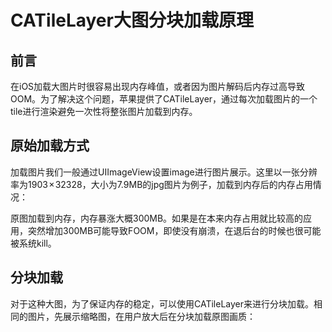 # CATileLayer大图分块加载原理

## 前言

在iOS加载大图片时很容易出现内存峰值，或者因为图片解码后内存过高导致OOM。为了解决这个问题，苹果提供了CATileLayer，通过每次加载图片的一个tile进行渲染避免一次性将整张图片加载到内存。

## 原始加载方式

加载图片我们一般通过UIImageView设置image进行图片展示。这里以一张分辨率为1903 × 32328，大小为7.9MB的jpg图片为例子，加载到内存后的内存占用情况：



原图加载到内存，内存暴涨大概300MB。如果是在本来内存占用就比较高的应用，突然增加300MB可能导致FOOM，即使没有崩溃，在退后台的时候也很可能被系统kill。

## 分块加载

对于这种大图，为了保证内存的稳定，可以使用CATileLayer来进行分块加载。相同的图片，先展示缩略图，在用户放大后在分块加载原图画质：



